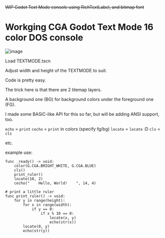 <del>WIP Godot Text Mode console using RichTextLabel, and bitmap font</del>

# Workging CGA Godot Text Mode 16 color DOS console

![image](https://github.com/user-attachments/assets/0206398b-f128-4126-b79e-6282e94e4634)

Load TEXTMODE.tscn

Adjust width and height of the TEXTMODE to suit.

Code is pretty easy.

The trick here is that there are 2 tilemap layers.

A background one (BG) for background colors under the foreground one (FG).

I made some BASIC-like API for this so far, but will be adding ANSI support, too.

`echo` = `print`
`cecho` = `print` in colors (specify fg/bg)
`locate` = `locate` :D
`cls` = `cls`

etc.


example use:
```gdscript
func _ready() -> void:
	color(G.CGA.BRIGHT_WHITE, G.CGA.BLUE)
	cls()
	print_ruler()
	locate(10, 2)
	cecho("    Hello, World!    ", 14, 4)

# print a little ruler
func print_ruler() -> void:
	for y in range(height):
		for x in range(width):
			if y == 0:
				if x % 10 == 0:
					locate(x, y)
					echo(str(x))
		locate(0, y)
		echo(str(y))
```
